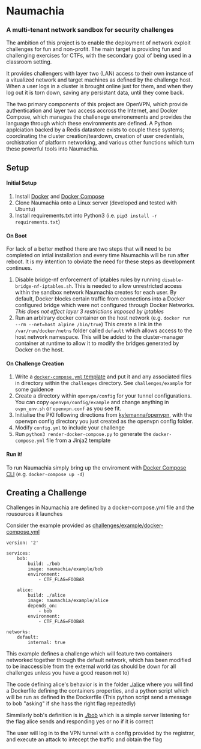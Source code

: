 # Naumachia

### A multi-tenant network sandbox for security challenges

The ambition of this project is to enable the deployment of network exploit challenges for fun and non-profit. The main target is providing fun and challenging exercises for CTFs, with the secondary goal of being used in a classroom setting. 

It provides challengers with layer two (LAN) access to their own instance of a vitualized network and target machines as defined by the challenge host. When a user logs in a cluster is brought online just for them, and when they log out it is torn down, saving any persistant data, until they come back.

The two primary components of this project are OpenVPN, which provide authentication and layer two access accross the Internet, and Docker Compose, which manages the challenege environements and provides the language through which these environments are defined. A Python applciation backed by a Redis datastore exists to couple these systems; coordinating the cluster creation/teardown, creation of user credentials, orchistration of platform networking, and various other functions which turn these powerful tools into Naumachia. 

## Setup

#### Initial Setup
1. Install [Docker](https://docs.docker.com/engine/installation/) and [Docker Compose](https://docs.docker.com/compose/install/)
2. Clone Naumachia onto a Linux server (developed and tested with Ubuntu)
3. Install requirements.txt into Python3 (i.e. `pip3 install -r requirements.txt`)

#### On Boot
For lack of a better method there are two steps that will need to be completed on intial installation and every time Naumachia will be run after reboot. It is my intention to obviate the need for these steps as development continues.
1. Disable bridge-nf enforcement of iptables rules by running `disable-bridge-nf-iptables.sh`. This is needed to allow unrestricted access within the sandbox network Naumachia creates for each user. By default, Docker blocks certain traffic from connections into a Docker configured bridge which were not configured through Docker Networks. *This does not effect layer 3 restrictions imposed by iptables*
2. Run an arbitrary docker container on the host network (e.g. `docker run --rm --net=host alpine /bin/true`) This create a link in the `/var/run/docker/netns` folder called `default` which allows access to the host network namespace. This will be added to the cluster-manager container at runtime to allow it to modify the bridges generated by Docker on the host.

#### On Challenge Creation
1. Write a [`docker-compose.yml` template](https://docs.docker.com/compose/compose-file/) and put it and any associated files in directory within the `challenges` directory. See `challenges/example` for some guidence
2. Create a directory within `openvpn/config` for your tunnel configurations. You can copy `openvpn/config/example` and change anything in `ovpn_env.sh` or `openvpn.conf` as you see fit.
3. Initialise the PKI following directions from [kylemanna/openvpn](https://github.com/kylemanna/docker-openvpn), with the openvpn config directory you just created as the openvpn config folder.
4. Modify `config.yml` to include your challenge
5. Run `python3 render-docker-compose.py` to generate the `docker-compose.yml` file from a Jinja2 template

#### Run it!
To run Naumachia simply bring up the enviroment with [Docker Compose CLI](https://docs.docker.com/compose/reference/overview/) (e.g. `docker-compose up -d`)

## Creating a Challenge

Challenges in Naumachia are defined by a docker-compose.yml file and the rousources it launches

Consider the example provided as [challenges/example/docker-compose.yml](https://github.com/nategraf/Naumachia/blob/master/challenges/example/docker-compose.yml)

```
version: '2'

services:
    bob:
        build: ./bob
        image: naumachia/example/bob
        environment:
            - CTF_FLAG=FOOBAR

    alice:
        build: ./alice
        image: naumachia/example/alice
        depends_on:
            - bob
        environment:
            - CTF_FLAG=FOOBAR

networks:
    default:
        internal: true
```

This example defines a challenge which will feature two containers networked together through the default network, which has been modified to be inaccessible from the external world (as should be down for all challenges unless you have a good reason not to)

The code defining alice's behavior is in the folder [./alice](https://github.com/nategraf/Naumachia/tree/master/challenges/example/alice) where you will find a Dockerfile defining the containers properties, and a python script which will be run as defined in the Dockerfile (This python script send a message to bob "asking" if she hass the right flag repeatedly)

Simmilarly bob's definition is in [./bob](https://github.com/nategraf/Naumachia/tree/master/challenges/example/bob) which is a simple server listening for the flag alice sends and responding yes or no if it is correct

The user will log in to the VPN tunnel with a config provided by the registrar, and execute an attack to intecept the traffic and obtain the flag